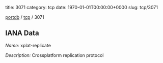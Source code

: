 title: 3071
category: tcp
date: 1970-01-01T00:00:00+0000
slug: tcp/3071

[portdb](/) / [tcp](/category/tcp.html) / 3071


## IANA Data

_Name:_ xplat-replicate

_Description:_ Crossplatform replication protocol

